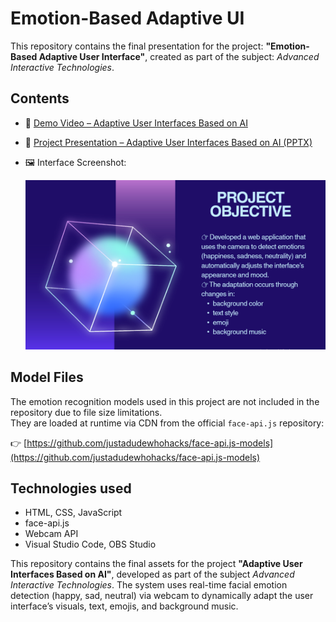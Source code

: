 # Emotion-Based Adaptive UI

This repository contains the final presentation for the project:
**"Emotion-Based Adaptive User Interface"**, created as part of the subject: *Advanced Interactive Technologies*.

## Contents

- 🎥 [Demo Video – Adaptive User Interfaces Based on AI](Demo%20video.mp4)
- 📄 [Project Presentation – Adaptive User Interfaces Based on AI (PPTX)](ADAPTIVE%20USER%20INTERFACES%20BASED%20ON%20AI.pptx)
- 🖼️ Interface Screenshot:
  
  ![Screenshot](Untitled.png)

## Model Files

The emotion recognition models used in this project are not included in the repository due to file size limitations.  
They are loaded at runtime via CDN from the official `face-api.js` repository:

👉 [https://github.com/justadudewhohacks/face-api.js-models](https://github.com/justadudewhohacks/face-api.js-models)


## Technologies used
- HTML, CSS, JavaScript
- face-api.js
- Webcam API
- Visual Studio Code, OBS Studio

This repository contains the final assets for the project **"Adaptive User Interfaces Based on AI"**, developed as part of the subject *Advanced Interactive Technologies*.
The system uses real-time facial emotion detection (happy, sad, neutral) via webcam to dynamically adapt the user interface’s visuals, text, emojis, and background music.
